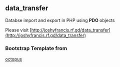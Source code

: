 ## data_transfer
Databse import and export in PHP using **PDO** objects

Please visit [http://joshyfrancis.rf.gd/data_transfer](http://joshyfrancis.rf.gd/data_transfer)


### Bootstrap Template from
[octopus](https://github.com/puikinsh/octopus)
